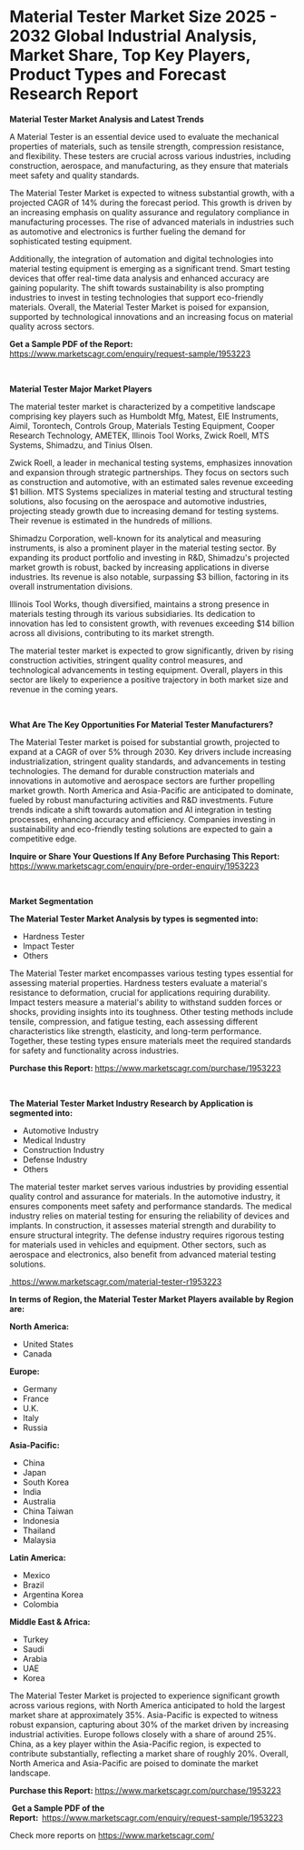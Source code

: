 <p><h1>Material Tester Market Size 2025 - 2032 Global Industrial Analysis, Market Share, Top Key Players, Product Types and Forecast Research Report</h1></p><p><strong>Material Tester Market Analysis and Latest Trends</strong></p>
<p><p>A Material Tester is an essential device used to evaluate the mechanical properties of materials, such as tensile strength, compression resistance, and flexibility. These testers are crucial across various industries, including construction, aerospace, and manufacturing, as they ensure that materials meet safety and quality standards. </p><p>The Material Tester Market is expected to witness substantial growth, with a projected CAGR of 14% during the forecast period. This growth is driven by an increasing emphasis on quality assurance and regulatory compliance in manufacturing processes. The rise of advanced materials in industries such as automotive and electronics is further fueling the demand for sophisticated testing equipment. </p><p>Additionally, the integration of automation and digital technologies into material testing equipment is emerging as a significant trend. Smart testing devices that offer real-time data analysis and enhanced accuracy are gaining popularity. The shift towards sustainability is also prompting industries to invest in testing technologies that support eco-friendly materials. Overall, the Material Tester Market is poised for expansion, supported by technological innovations and an increasing focus on material quality across sectors.</p></p>
<p><strong>Get a Sample PDF of the Report:&nbsp;</strong> <a href="https://www.marketscagr.com/enquiry/request-sample/1953223?utm_campaign=2653&utm_medium=2&utm_source=Github&utm_content=ia&utm_term=09042025&utm_id=material-tester">https://www.marketscagr.com/enquiry/request-sample/1953223</a></p>
<p>&nbsp;</p>
<p><strong>Material Tester Major Market Players</strong></p>
<p><p>The material tester market is characterized by a competitive landscape comprising key players such as Humboldt Mfg, Matest, EIE Instruments, Aimil, Torontech, Controls Group, Materials Testing Equipment, Cooper Research Technology, AMETEK, Illinois Tool Works, Zwick Roell, MTS Systems, Shimadzu, and Tinius Olsen. </p><p>Zwick Roell, a leader in mechanical testing systems, emphasizes innovation and expansion through strategic partnerships. They focus on sectors such as construction and automotive, with an estimated sales revenue exceeding $1 billion. MTS Systems specializes in material testing and structural testing solutions, also focusing on the aerospace and automotive industries, projecting steady growth due to increasing demand for testing systems. Their revenue is estimated in the hundreds of millions.</p><p>Shimadzu Corporation, well-known for its analytical and measuring instruments, is also a prominent player in the material testing sector. By expanding its product portfolio and investing in R&D, Shimadzu's projected market growth is robust, backed by increasing applications in diverse industries. Its revenue is also notable, surpassing $3 billion, factoring in its overall instrumentation divisions.</p><p>Illinois Tool Works, though diversified, maintains a strong presence in materials testing through its various subsidiaries. Its dedication to innovation has led to consistent growth, with revenues exceeding $14 billion across all divisions, contributing to its market strength.</p><p>The material tester market is expected to grow significantly, driven by rising construction activities, stringent quality control measures, and technological advancements in testing equipment. Overall, players in this sector are likely to experience a positive trajectory in both market size and revenue in the coming years.</p></p>
<p>&nbsp;</p>
<p><strong>What Are The Key Opportunities For Material Tester Manufacturers?</strong></p>
<p><p>The Material Tester market is poised for substantial growth, projected to expand at a CAGR of over 5% through 2030. Key drivers include increasing industrialization, stringent quality standards, and advancements in testing technologies. The demand for durable construction materials and innovations in automotive and aerospace sectors are further propelling market growth. North America and Asia-Pacific are anticipated to dominate, fueled by robust manufacturing activities and R&D investments. Future trends indicate a shift towards automation and AI integration in testing processes, enhancing accuracy and efficiency. Companies investing in sustainability and eco-friendly testing solutions are expected to gain a competitive edge.</p></p>
<p><strong>Inquire or Share Your Questions If Any Before Purchasing This Report:</strong> <a href="https://www.marketscagr.com/enquiry/pre-order-enquiry/1953223?utm_campaign=2653&utm_medium=2&utm_source=Github&utm_content=ia&utm_term=09042025&utm_id=material-tester">https://www.marketscagr.com/enquiry/pre-order-enquiry/1953223</a></p>
<p>&nbsp;</p>
<p><strong>Market Segmentation</strong></p>
<p><strong>The Material Tester Market Analysis by types is segmented into:</strong></p>
<p><ul><li>Hardness Tester</li><li>Impact Tester</li><li>Others</li></ul></p>
<p><p>The Material Tester market encompasses various testing types essential for assessing material properties. Hardness testers evaluate a material's resistance to deformation, crucial for applications requiring durability. Impact testers measure a material's ability to withstand sudden forces or shocks, providing insights into its toughness. Other testing methods include tensile, compression, and fatigue testing, each assessing different characteristics like strength, elasticity, and long-term performance. Together, these testing types ensure materials meet the required standards for safety and functionality across industries.</p></p>
<p><strong>Purchase this Report:&nbsp;</strong><a href="https://www.marketscagr.com/purchase/1953223?utm_campaign=2653&utm_medium=2&utm_source=Github&utm_content=ia&utm_term=09042025&utm_id=material-tester">https://www.marketscagr.com/purchase/1953223</a></p>
<p>&nbsp;</p>
<p><strong>The Material Tester Market Industry Research by Application is segmented into:</strong></p>
<p><ul><li>Automotive Industry</li><li>Medical Industry</li><li>Construction Industry</li><li>Defense Industry</li><li>Others</li></ul></p>
<p><p>The material tester market serves various industries by providing essential quality control and assurance for materials. In the automotive industry, it ensures components meet safety and performance standards. The medical industry relies on material testing for ensuring the reliability of devices and implants. In construction, it assesses material strength and durability to ensure structural integrity. The defense industry requires rigorous testing for materials used in vehicles and equipment. Other sectors, such as aerospace and electronics, also benefit from advanced material testing solutions.</p></p>
<p><a href="https://www.marketscagr.com/material-tester-r1953223?utm_campaign=2653&utm_medium=2&utm_source=Github&utm_content=ia&utm_term=09042025&utm_id=material-tester">&nbsp;https://www.marketscagr.com/material-tester-r1953223</a></p>
<p><strong>In terms of Region, the Material Tester Market Players available by Region are:</strong></p>
<p>
    <p> <strong> North America: </strong>
        <ul>
            <li>United States</li>
            <li>Canada</li>
        </ul>
        </p> 
    <p> <strong> Europe: </strong>
        <ul>
            <li>Germany</li>
            <li>France</li>
            <li>U.K.</li>
            <li>Italy</li>
            <li>Russia</li>
        </ul>
        </p> 
    <p> <strong> Asia-Pacific: </strong>
        <ul>
            <li>China</li>
            <li>Japan</li>
            <li>South Korea</li>
            <li>India</li>
            <li>Australia</li>
            <li>China Taiwan</li>
            <li>Indonesia</li>
            <li>Thailand</li>
            <li>Malaysia</li>
        </ul>
        </p> 
    <p> <strong> Latin America: </strong>
        <ul>
            <li>Mexico</li>
            <li>Brazil</li>
            <li>Argentina Korea</li>
            <li>Colombia</li>
        </ul>
        </p> 
    <p> <strong> Middle East & Africa: </strong>
        <ul>
            <li>Turkey</li>
            <li>Saudi</li>
            <li>Arabia</li>
            <li>UAE</li>
            <li>Korea</li>
        </ul>
    </p>
    </p>
<p><p>The Material Tester Market is projected to experience significant growth across various regions, with North America anticipated to hold the largest market share at approximately 35%. Asia-Pacific is expected to witness robust expansion, capturing about 30% of the market driven by increasing industrial activities. Europe follows closely with a share of around 25%. China, as a key player within the Asia-Pacific region, is expected to contribute substantially, reflecting a market share of roughly 20%. Overall, North America and Asia-Pacific are poised to dominate the market landscape.</p></p>
<p><strong>Purchase this Report: </strong><a href="https://www.marketscagr.com/purchase/1953223?utm_campaign=2653&utm_medium=2&utm_source=Github&utm_content=ia&utm_term=09042025&utm_id=material-tester">https://www.marketscagr.com/purchase/1953223</a></p>
<p>&nbsp;<strong>Get a Sample PDF of the Report:&nbsp;&nbsp;</strong><a href="https://www.marketscagr.com/enquiry/request-sample/1953223?utm_campaign=2653&utm_medium=2&utm_source=Github&utm_content=ia&utm_term=09042025&utm_id=material-tester">https://www.marketscagr.com/enquiry/request-sample/1953223</a></p>
<p><strong></strong></p>
<p>Check more reports on <a href="https://www.marketscagr.com/?utm_campaign=2653&utm_medium=2&utm_source=Github&utm_content=ia&utm_term=09042025&utm_id=material-tester">https://www.marketscagr.com/</a></p>